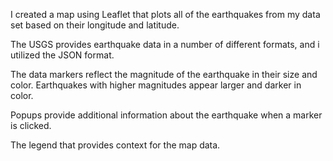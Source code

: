 I created a map using Leaflet that plots all of the earthquakes from my data set based on their longitude and latitude.



The USGS provides earthquake data in a number of different formats, and i utilized the JSON format.



The data markers reflect the magnitude of the earthquake in their size and color. Earthquakes with higher magnitudes appear larger and darker in color.


Popups provide additional information about the earthquake when a marker is clicked.


The legend that provides context for the map data.


